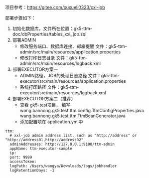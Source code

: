 项目参考：https://gitee.com/xuxueli0323/xxl-job

部署步骤如下：
1. 初始化数据库，文件所在位置：gk5-ttm-doc/dbProperties/tables_xxl_job.sql
2. 部署ADMIN
    * 修改服务端口、数据库连接、邮箱提醒 文件：gk5-ttm-admin/src/main/resources/application.properties
    * 修改打印日志目录 文件：gk5-ttm-admin/src/main/resources/logback.xml
3. 部署EXECUTOR方案一
    * ADMIN路径，JOB的处理日志路径 文件：gk5-ttm-executor/src/main/resources/application.properties
    * 系统打印路径 文件：gk5-ttm-executor/src/main/resources/logback.xml
4. 部署EXECUTOR方案二（推荐）
    * 查看 gk5-test项目， 编写 
    wang.bannong.gk5.test.ttm.config.TtmConfigProperties.java
    wang.bannong.gk5.test.ttm.TtmBeanGenerator.java
    * 添加配置项在 application.yml中
```
ttm:
  # xxl-job admin address list, such as "http://address" or "http://address01,http://address02"
  adminAddresses: http://127.0.0.1:9100/ttm-admin
  appName: ttm-executor-sample
  ip:
  port: 9999
  accessToken:
  logPath: /Users/wangya/Downloads/logs/jobhandler
  logRetentionDays: -1
```